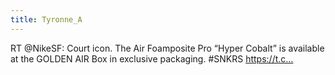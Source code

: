 ```yaml
---
title: Tyronne_A
---
```


RT @NikeSF: Court icon. The Air Foamposite Pro “Hyper Cobalt” is available at the GOLDEN AIR Box in exclusive packaging. #SNKRS https://t.c…
